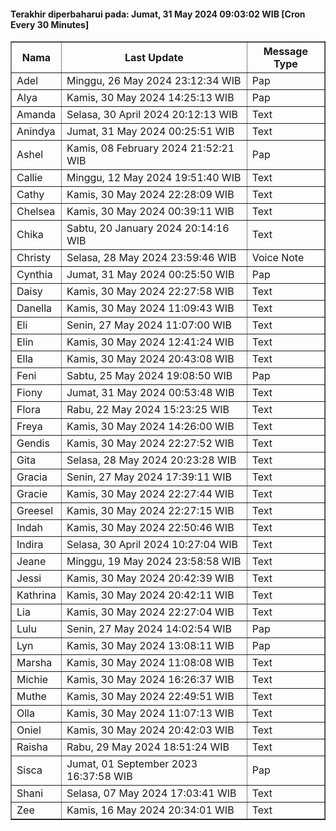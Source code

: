 #### Terakhir diperbaharui pada: Jumat, 31 May 2024 09:03:02 WIB [Cron Every 30 Minutes]

<table border='1'><tr><th>Nama</th><th>Last Update</th><th>Message Type</th></tr><tr><td>Adel</td><td>Minggu, 26 May 2024 23:12:34 WIB</td><td>Pap</td></tr><tr><td>Alya</td><td>Kamis, 30 May 2024 14:25:13 WIB</td><td>Pap</td></tr><tr><td>Amanda</td><td>Selasa, 30 April 2024 20:12:13 WIB</td><td>Text</td></tr><tr><td>Anindya</td><td>Jumat, 31 May 2024 00:25:51 WIB</td><td>Text</td></tr><tr><td>Ashel</td><td>Kamis, 08 February 2024 21:52:21 WIB</td><td>Pap</td></tr><tr><td>Callie</td><td>Minggu, 12 May 2024 19:51:40 WIB</td><td>Text</td></tr><tr><td>Cathy</td><td>Kamis, 30 May 2024 22:28:09 WIB</td><td>Text</td></tr><tr><td>Chelsea</td><td>Kamis, 30 May 2024 00:39:11 WIB</td><td>Text</td></tr><tr><td>Chika</td><td>Sabtu, 20 January 2024 20:14:16 WIB</td><td>Text</td></tr><tr><td>Christy</td><td>Selasa, 28 May 2024 23:59:46 WIB</td><td>Voice Note</td></tr><tr><td>Cynthia</td><td>Jumat, 31 May 2024 00:25:50 WIB</td><td>Pap</td></tr><tr><td>Daisy</td><td>Kamis, 30 May 2024 22:27:58 WIB</td><td>Text</td></tr><tr><td>Danella</td><td>Kamis, 30 May 2024 11:09:43 WIB</td><td>Text</td></tr><tr><td>Eli</td><td>Senin, 27 May 2024 11:07:00 WIB</td><td>Text</td></tr><tr><td>Elin</td><td>Kamis, 30 May 2024 12:41:24 WIB</td><td>Text</td></tr><tr><td>Ella</td><td>Kamis, 30 May 2024 20:43:08 WIB</td><td>Text</td></tr><tr><td>Feni</td><td>Sabtu, 25 May 2024 19:08:50 WIB</td><td>Pap</td></tr><tr><td>Fiony</td><td>Jumat, 31 May 2024 00:53:48 WIB</td><td>Text</td></tr><tr><td>Flora</td><td>Rabu, 22 May 2024 15:23:25 WIB</td><td>Text</td></tr><tr><td>Freya</td><td>Kamis, 30 May 2024 14:26:00 WIB</td><td>Text</td></tr><tr><td>Gendis</td><td>Kamis, 30 May 2024 22:27:52 WIB</td><td>Text</td></tr><tr><td>Gita</td><td>Selasa, 28 May 2024 20:23:28 WIB</td><td>Text</td></tr><tr><td>Gracia</td><td>Senin, 27 May 2024 17:39:11 WIB</td><td>Text</td></tr><tr><td>Gracie</td><td>Kamis, 30 May 2024 22:27:44 WIB</td><td>Text</td></tr><tr><td>Greesel</td><td>Kamis, 30 May 2024 22:27:15 WIB</td><td>Text</td></tr><tr><td>Indah</td><td>Kamis, 30 May 2024 22:50:46 WIB</td><td>Text</td></tr><tr><td>Indira</td><td>Selasa, 30 April 2024 10:27:04 WIB</td><td>Text</td></tr><tr><td>Jeane</td><td>Minggu, 19 May 2024 23:58:58 WIB</td><td>Text</td></tr><tr><td>Jessi</td><td>Kamis, 30 May 2024 20:42:39 WIB</td><td>Text</td></tr><tr><td>Kathrina</td><td>Kamis, 30 May 2024 20:42:11 WIB</td><td>Text</td></tr><tr><td>Lia</td><td>Kamis, 30 May 2024 22:27:04 WIB</td><td>Text</td></tr><tr><td>Lulu</td><td>Senin, 27 May 2024 14:02:54 WIB</td><td>Pap</td></tr><tr><td>Lyn</td><td>Kamis, 30 May 2024 13:08:11 WIB</td><td>Pap</td></tr><tr><td>Marsha</td><td>Kamis, 30 May 2024 11:08:08 WIB</td><td>Text</td></tr><tr><td>Michie</td><td>Kamis, 30 May 2024 16:26:37 WIB</td><td>Text</td></tr><tr><td>Muthe</td><td>Kamis, 30 May 2024 22:49:51 WIB</td><td>Text</td></tr><tr><td>Olla</td><td>Kamis, 30 May 2024 11:07:13 WIB</td><td>Text</td></tr><tr><td>Oniel</td><td>Kamis, 30 May 2024 20:42:03 WIB</td><td>Text</td></tr><tr><td>Raisha</td><td>Rabu, 29 May 2024 18:51:24 WIB</td><td>Text</td></tr><tr><td>Sisca</td><td>Jumat, 01 September 2023 16:37:58 WIB</td><td>Pap</td></tr><tr><td>Shani</td><td>Selasa, 07 May 2024 17:03:41 WIB</td><td>Text</td></tr><tr><td>Zee</td><td>Kamis, 16 May 2024 20:34:01 WIB</td><td>Text</td></tr></table>